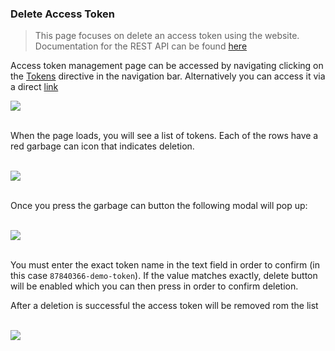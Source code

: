 ### Delete Access Token

> This page focuses on delete an access token using the website. Documentation for the REST API can be found [here](/api-docs/?urls.primaryName=warden#/Access%20Tokens/deleteTokensTokenid)

Access token management page can be accessed by navigating clicking on the [Tokens](/app/tokens) directive in the navigation bar. Alternatively you can access it via a direct [link](/app/tokens)

[![](/static/docs/access_tokens/tokens_navbar_location.png)](/static/docs/access_tokens/tokens_navbar_location.png)

&nbsp;  
When the page loads, you will see a list of tokens. Each of the rows have a red garbage can icon that indicates deletion.

&nbsp;  
[![](/static/docs/access_tokens/tokens_delete_location.png)](/static/docs/access_tokens/tokens_delete_location.png)

&nbsp;  
Once you press the garbage can button the following modal will pop up:

&nbsp;  
[![](/static/docs/access_tokens/tokens_delete_modal.png)](/static/docs/access_tokens/tokens_delete_modal.png)

&nbsp;  
You must enter the exact token name in the text field in order to confirm (in this case `87840366-demo-token`). If the value matches exactly, delete button will be enabled which you can then press in order to confirm deletion.

After a deletion is successful the access token will be removed rom the list

&nbsp;  
[![](/static/docs/access_tokens/tokens_delete_confirm.png)](/static/docs/access_tokens/tokens_delete_confirm.png)
